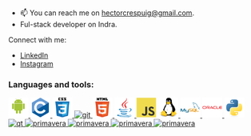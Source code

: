 - 📫 You can reach me on hectorcrespuig@gmail.com.
- Ful-stack developer on Indra.

Connect with me:
- [LinkedIn](https://www.linkedin.com/in/h%C3%A9ctor-crespo-puig-b22141b9/)
- [Instagram](https://www.instagram.com/crespuig/)

<h3 align =" left "> Languages and tools: </h3>
<p align = "left"> 
<a href="https://developer.android.com" target="_blank"> <img src = "https://raw.githubusercontent.com/devicons/devicon/master/icons/android/android-original-wordmark.svg "alt =" android "width =" 40 "height =" 40 "/> </a>
<a href ="https://www.cprogramming.com/"target = "_blank"> <img src = "https://raw.githubusercontent.com/devicons/devicon/master/icons/c/c-original.svg" alt = "c" width = "40" height = "40"/> </a> 
<a href =" https://www.w3schools.com/css/ "target ="_blank "> <img src ="https://raw.githubusercontent.com/devicons/devicon/master/icons/css3/css3-original-wordmark.svg"alt =" css3 "width =" 40 "height =" 40 "/> </a> 
<a href="https://git-scm.com/" target="_blank"> <img src ="https://www.vectorlogo.zone/logos/git-scm/git-scm-icon.svg"alt =" git "width =" 40 "height =" 40 "/> </a> 
<a href =" https://www.w3.org/html/ "target =" _ blank "><img src = "https://raw.githubusercontent.com/devicons/devicon/master/icons/html5/html5-original-wordmark.svg" alt = "html5" width = "40" height = "40" /> </a> 
<a href="https://www.java.com" target="_blank"> <img src = "https://raw.githubusercontent.com/devicons/devicon/master/icons/java/java-original.svg "alt =" java "width =" 40 "height =" 40 "/> </a> 
<a href =" https://developer.mozilla.org/en-US/docs/Web/JavaScript "target =" _ blank "> <img src="https://raw.githubusercontent.com/devicons/devicon/master/icons/javascript/javascript-original.svg "alt =" javascript "width =" 40 "de altura = "40" /></a> 
<a href="https://www.linux.org/" target="_blank"> <img src = "https://raw.githubusercontent.com/devicons/devicon/master/icons/linux/linux-original.svg"alt =" linux "width =" 40 "height =" 40 "/> </a> 
<a href="https://www.mysql.com/" target="_blank"> <img src = "https://raw.githubusercontent.com/devicons/devicon/master/icons/mysql/mysql-original-wordmark.svg" alt = "mysql" width = "40" height = "40" /> </a> 
<a href="https://www.oracle.com/" target="_blank"> <img src = "https://raw.githubusercontent.com/devicons/devicon/master/icons/oracle/oracle-original.svg"alt = "oracle" width = "40" height = "40" /> </a> 
<a href="https://www.python.org" target="_blank"> <img src = "https://raw.githubusercontent.com/devicons/devicon/master/icons/python/python-original.svg"alt =" python "width =" 40 "height =" 40 "/> </a> 
<a href =" https : //www.qt.io/ "target =" _ blank "> <img src ="https://upload.wikimedia.org/wikipedia/commons/0/0b/Qt_logo_2016.svg"alt =" qt "width = "40" height = "40" /> </a> 
<a href="https://spring.io/" target="_blank"> <img src = "https://www.vectorlogo.zone/logos/springio/springio-icon.svg"alt =" primavera "width =" 40 "height =" 40 "/> </a>
<a href="https://spring.io/" target="_blank"> <img src = "https://upload.wikimedia.org/wikipedia/commons/c/cf/Angular_full_color_logo.svg"alt =" primavera "width =" 40 "height =" 40 "/> </a>
<a href="https://spring.io/" target="_blank"> <img src = "https://blog.toright.com/wp-content/uploads/2013/03/Sencha-SDK-Tools-icon.png"alt =" primavera "width =" 40 "height =" 40 "/> </a>
<a href="https://spring.io/" target="_blank"> <img src = "https://www.chollosocial.com/media/data/2020/10/1602413974-300x300.jpg"alt =" primavera "width =" 40 "height =" 40 "/> </a></p>
